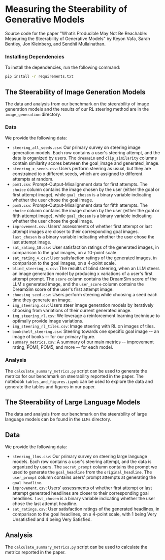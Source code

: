 
# Measuring the Steerability of Generative Models

Source code for the paper "What’s Producible May Not Be Reachable:
Measuring the Steerability of Generative Models" by Keyon Vafa, Sarah Bentley, Jon Kleinberg, and Sendhil Mullainathan.

### Installing Dependencies

To install the dependencies, run the following command:
```bash
pip install -r requirements.txt
```

## The Steerability of Image Generation Models
The data and analysis from our benchmark on the steerability of image generation models and the results of our RL steering method are in the `image_generation` directory.

### Data
We provide the following data:
-  `steering_all_seeds.csv`: Our primary survey on steering image generation models. Each row contains a user's steering attempt, and the data is organized by users. The `dreamsim` and `clip_similarity` columns contain similarity scores between the goal_image and generated_image.
- `steering_x_seeds.csv`: Users perform steering as usual, but they are constrained to x different seeds, which are assigned to different attempts at random.
- `pom1.csv`: Prompt-Output-Misalignment data for first attempts. The `choice` column contains the image chosen by the user (either the goal or first attempt image), while `goal_chosen` is a binary variable indicating whether the user chose the goal image.
- `pom5.csv`: Prompt-Output-Misalignment data for fifth attempts. The `choice` column contains the image chosen by the user (either the goal or fifth attempt image), while `goal_chosen` is a binary variable indicating whether the user chose the goal image.
- `improvement.csv`: Users' assessments of whether first attempt or last attempt images are closer to their corresponding goal images. `last_chosen` is a binary variable indicating whether the user chose the last attempt image.
- `sat_rating_10.csv`: User satisfaction ratings of the generated images, in comparison to the goal images, on a 10-point scale.
- `sat_rating_4.csv`: User satisfaction ratings of the generated images, in comparison to the goal images, on a 4-point scale.
-  `blind_steering_x.csv`: The results of blind steering, when an LLM steers an image generation model by producing x variations of a user's first attempt prompt. The `score` column contains the DreamSim score of the LLM's generated image, and the `user_score` column contains the DreamSim score of the user's first attempt image.
- `choosing_seed.csv`: Users perform steering while choosing a seed each time they generate an image.
- `img_steering.csv`: Users steer image generation models by iteratively choosing from variations of their current generated image.
- `img_steering_rl.csv`: We leverage a reinforcement learning technique to optimally provide image variations.
- `img_steering_rl_tiles.csv`: Image steering with RL on images of tiles.
- `bookshelf_steering.csv`: Steering towards one specific goal image -- an image of books -- for our primary figure.
- `summary_metrics.csv`: A summary of our main metrics -- improvement rating, POM1, POM5, and more -- for each model.

### Analysis
The `calculate_summary_metrics.py` script can be used to generate the metrics for our benchmark on steerability reported in the paper. The notebook `tables_and_figures.ipynb` can be used to explore the data and generate the tables and figures in our paper.


## The Steerability of Large Language Models
The data and analysis from our benchmark on the steerability of large language models can be found in the `LLMs` directory.

## Data
We provide the following data:
-  `steering_llms.csv`: Our primary survey on steering large language models. Each row contains a user's steering attempt, and the data is organized by users. The `secret_prompt` column contains the prompt we used to generate the `goal_headline` from the `original_headline`. The `user_prompt` column contains users' prompt attempts at generating the `goal_headline`.
- `improvement.csv`: Users' assessments of whether first attempt or last attempt generated headlines are closer to their corresponding goal headlines. `last_chosen` is a binary variable indicating whether the user chose the last attempt headline.
- `sat_ratings.csv`: User satisfaction ratings of the generated headlines, in comparison to the goal headlines, on a 4-point scale, with 1 being Very Unsatisfied and 4 being Very Satisfied.

## Analysis
The `calculate_summary_metrics.py` script can be used to calculate the metrics reported in the paper.
